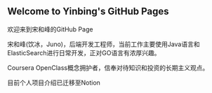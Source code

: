## Welcome to Yinbing's GitHub Pages

欢迎来到宋和峰的GitHub Page



宋和峰(饮冰，Juno)，后端开发工程师，当前工作主要使用Java语言和ElasticSearch进行日常开发，正对GO语言有浓厚兴趣。

Coursera OpenClass概念拥护者，信奉对待知识和投资的长期主义观点。

目前个人项目介绍已迁移至Notion